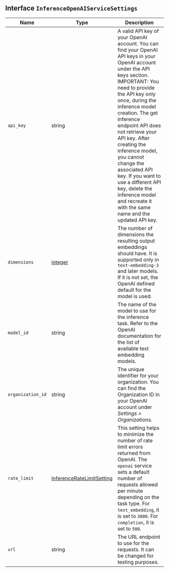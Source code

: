## Interface `InferenceOpenAIServiceSettings`

| Name | Type | Description |
| - | - | - |
| `api_key` | string | A valid API key of your OpenAI account. You can find your OpenAI API keys in your OpenAI account under the API keys section. IMPORTANT: You need to provide the API key only once, during the inference model creation. The get inference endpoint API does not retrieve your API key. After creating the inference model, you cannot change the associated API key. If you want to use a different API key, delete the inference model and recreate it with the same name and the updated API key. |
| `dimensions` | [integer](./integer.md) | The number of dimensions the resulting output embeddings should have. It is supported only in `text-embedding-3` and later models. If it is not set, the OpenAI defined default for the model is used. |
| `model_id` | string | The name of the model to use for the inference task. Refer to the OpenAI documentation for the list of available text embedding models. |
| `organization_id` | string | The unique identifier for your organization. You can find the Organization ID in your OpenAI account under *Settings > Organizations*. |
| `rate_limit` | [InferenceRateLimitSetting](./InferenceRateLimitSetting.md) | This setting helps to minimize the number of rate limit errors returned from OpenAI. The `openai` service sets a default number of requests allowed per minute depending on the task type. For `text_embedding`, it is set to `3000`. For `completion`, it is set to `500`. |
| `url` | string | The URL endpoint to use for the requests. It can be changed for testing purposes. |
